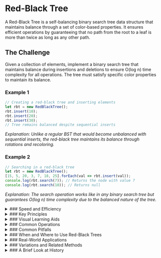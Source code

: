 # Red-Black Tree

A Red-Black Tree is a self-balancing binary search tree data structure that maintains balance through a set of color-based properties. It ensures efficient operations by guaranteeing that no path from the root to a leaf is more than twice as long as any other path.

## The Challenge

Given a collection of elements, implement a binary search tree that maintains balance during insertions and deletions to ensure O(log n) time complexity for all operations. The tree must satisfy specific color properties to maintain its balance.

### Example 1

```js
// Creating a red-black tree and inserting elements
let rbt = new RedBlackTree();
rbt.insert(10);
rbt.insert(20);
rbt.insert(30);
// Tree remains balanced despite sequential inserts
```

_Explanation: Unlike a regular BST that would become unbalanced with sequential inserts, the red-black tree maintains its balance through rotations and recoloring._

### Example 2

```js
// Searching in a red-black tree
let rbt = new RedBlackTree();
[15, 5, 20, 3, 7, 18, 25].forEach(val => rbt.insert(val));
console.log(rbt.search(7)); // Returns the node with value 7
console.log(rbt.search(10)); // Returns null
```

_Explanation: The search operation works like in any binary search tree but guarantees O(log n) time complexity due to the balanced nature of the tree._

<details>
<summary>
### Speed and Efficiency
</summary>

Red-Black Trees provide guaranteed efficiency for all operations:

- **Time Complexity**:
  - **Search:** O(log n)
  - **Insertion:** O(log n)
  - **Deletion:** O(log n)
- **Space Complexity:** O(n) for storing n elements, with each node requiring one extra bit for color information.

The self-balancing property ensures that these time complexities hold even in worst-case scenarios, unlike regular binary search trees that can degrade to O(n) performance.
</details>
<details>
<summary>
### Key Principles
</summary>

Red-Black Trees are defined by five fundamental properties:

1. **Color Property:** Every node is colored either red or black.
2. **Root Property:** The root node is always black.
3. **Leaf Property:** All leaf nodes (NIL or null nodes) are considered black.
4. **Red Property:** If a node is red, then both its children must be black (no two red nodes can be adjacent).
5. **Black Depth Property:** For any node, all simple paths from this node to descendant leaf nodes contain the same number of black nodes.

These properties collectively ensure that the longest path from the root to any leaf is no more than twice the length of the shortest path, guaranteeing O(log n) operations.
</details>
<details>
<summary>
### Visual Learning Aids
</summary>

For those who benefit from visual explanations, consider checking out these resources for interactive and animated guides:

- [Red Black Tree Visualization by ByteQuest](https://www.youtube.com/watch?v=TlfQOdeFy0Y) - Visual animated explanation with Python implementation
- [Red-Black Tree Interactive Simulator](https://ds2-iiith.vlabs.ac.in/exp/red-black-tree/red-black-tree-oprations/simulation/redblack.html) - Interactive tool to visualize operations
- [Red-Black Tree Visualizer by Yuan Ru Qian](https://yuanruqian.github.io/red-black-tree-dataviz/) - An interactive visualization tool built with React
- [David Galles' Red-Black Tree Simulator](https://www.cs.usfca.edu/~galles/visualization/RedBlack.html) - Animate any insert, delete, and search operations graphically

</details>
<details>
<summary>
### Common Operations
</summary>

The three primary operations in a Red-Black Tree are:

- **Search:** Identical to a regular binary search tree - compare the target with the current node and traverse left or right accordingly.

- **Insertion:** 
  1. Insert the node as in a regular BST and color it red
  2. Fix any violations of Red-Black properties through:
     - Recoloring: Changing node colors to maintain properties
     - Rotations: Left or right rotations to restructure the tree

- **Deletion:**
  1. Remove the node as in a regular BST
  2. If the removed node was black, fix the "double black" problem through:
     - Recoloring
     - Rotations
     - Case analysis based on sibling properties
</details>
<details>
<summary>
### Common Pitfalls
</summary>

When implementing Red-Black Trees, be aware of these challenges:

- **Complex Implementation:** The balancing rules and case handling make implementation error-prone.

- **Rotation Edge Cases:** Handling special cases during rotations, especially at the root or with null children.

- **Color Tracking:** Ensuring proper color assignment and tracking during operations.

- **Recursive vs. Iterative Approaches:** Choosing between clearer recursive implementations or more efficient iterative ones.

- **NIL Handling:** Deciding whether to use explicit NIL nodes or null pointers to represent leaves.
</details>
<details>
<summary>
### When and Where to Use Red-Black Trees
</summary>

Red-Black Trees are ideal in scenarios such as:

- Implementing associative arrays and sets in programming languages (e.g., Java's TreeMap and TreeSet).

- Database indexing where balanced search trees are required.

- Applications requiring ordered data with frequent insertions and deletions.

- Systems where worst-case performance guarantees are critical.

However, they may not be the best choice for:

- Simple applications where implementation complexity outweighs performance benefits.

- Memory-constrained environments where the overhead of color bits and balancing logic is significant.

- Cases where AVL trees (which are more strictly balanced) or B-trees (better for disk-based storage) might be more appropriate.
</details>
<details>
<summary>
### Real-World Applications
</summary>

Red-Black Trees are widely used in various practical applications:

- **Linux Kernel:** Used in the Completely Fair Scheduler and for managing virtual memory areas.

- **C++ STL:** Implementations of map, multimap, set, and multiset containers.

- **Java Collections:** TreeMap and TreeSet implementations.

- **Database Systems:** For indexing and maintaining sorted data.

- **Computational Geometry:** For operations like range searches and nearest neighbor queries.

- **Network Routing Tables:** For efficient lookup of routing information.
</details>
<details>
<summary>
### Variations and Related Methods
</summary>

Several related balanced tree structures offer different trade-offs:

- **AVL Trees:** More strictly balanced (height difference ≤ 1), potentially faster for lookups but more rotations during modifications.

- **B-Trees:** Better suited for disk-based storage systems with larger nodes and higher branching factors.

- **2-3 Trees and 2-3-4 Trees:** Conceptually related to Red-Black Trees (a Red-Black Tree is essentially a representation of a 2-3-4 Tree).

- **Splay Trees:** Self-adjusting trees that move frequently accessed elements closer to the root.

- **Treaps:** Combine binary search trees with heap properties using random priorities.
</details>
<details>
<summary>
### A Brief Look at History
</summary>

Red-Black Trees were invented by Rudolf Bayer in 1972, initially called "symmetric binary B-trees." The red-black coloring terminology was introduced by Leo J. Guibas and Robert Sedgewick in 1978, providing a more intuitive way to understand the balancing rules.

The structure gained popularity due to its efficient performance guarantees while requiring less memory overhead and fewer rotations than AVL trees. Its influence extends beyond direct implementations, as the principles behind Red-Black Trees have informed the design of numerous other data structures and algorithms in computer science.
</details>